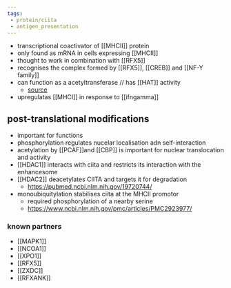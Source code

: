 ```yaml
---
tags:
 - protein/ciita
 - antigen_presentation
---
```

- transcriptional coactivator of [[MHCII]] protein
- only found as mRNA in cells expressing [[MHCII]]
- thought to work in combination with [[RFX5]]
- recognises the complex formed by [[RFX5]], [[CREB]] and [[NF-Y family]]
- can function as a acetyltransferase // has [[HAT]] activity
	- [source](https://www.cell.com/molecular-cell/fulltext/S1097-2765(01)00159-9?_returnURL=https%3A%2F%2Flinkinghub.elsevier.com%2Fretrieve%2Fpii%2FS1097276501001599%3Fshowall%3Dtrue)
- upregulatas [[MHCI]] in response to [[ifngamma]]

## post-translational modifications
- important for functions
- phosphorylation regulates nucelar localisation adn self-interaction 
- acetylation by [[PCAF]]and [[CBP]] is important for nuclear translocation and activity
- [[HDAC1]] interacts with ciita and restricts its interaction with the enhancesome 
- [[HDAC2]] deacetylates CIITA and  targets it for degradation
	- https://pubmed.ncbi.nlm.nih.gov/19720744/
- monoubiquitylation stabilises ciita at the MHCII promotor
	- required phosphorylation of a nearby serine 
	- https://www.ncbi.nlm.nih.gov/pmc/articles/PMC2923977/
### known partners
- [[MAPK1]]
- [[NCOA1]]
- [[XPO1]]
- [[RFX5]]
- [[ZXDC]]
- [[RFXANK]]